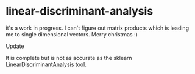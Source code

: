 # linear-discriminant-analysis




it's a work in progress. I can't figure out matrix products which is leading me to single dimensional vectors. Merry christmas :)



Update

It is complete but is not as accurate as the sklearn LinearDiscriminantAnalysis tool.
